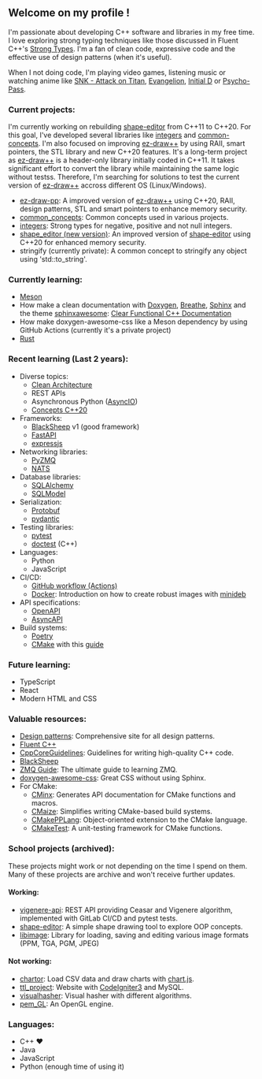 ## Welcome on my profile !

I'm passionate about developing C++ software and libraries in my free time. I love exploring strong typing techniques like those discussed in Fluent C++'s [Strong Types](https://www.fluentcpp.com/2016/12/05/named-constructors/). I'm a fan of clean code, expressive code and the effective use of design patterns (when it's useful).

When I not doing code, I'm playing video games, listening music or watching anime like [SNK - Attack on Titan](https://en.wikipedia.org/wiki/Attack_on_Titan), [Evangelion](https://en.wikipedia.org/wiki/Neon_Genesis_Evangelion), [Initial D](https://en.wikipedia.org/wiki/Initial_D) or [Psycho-Pass](https://en.wikipedia.org/wiki/Psycho-Pass).

### Current projects:

I'm currently working on rebuilding [shape-editor](https://github.com/Xyphenore/shape-editor_OLD) from C++11 to C++20. For this goal, I've developed several libraries like [integers](https://github.com/Xyphenore/integers) and [common-concepts](https://github.com/Xyphenore/common_concepts). I'm also focused on improving [ez-draw++](http://eric.remy3.free.fr/EZ-Draw++/EZ-Draw++-1.2-6/html/index.html) by using RAII, smart pointers, the STL library and new C++20 features. It's a long-term project as [ez-draw++](http://eric.remy3.free.fr/EZ-Draw++/EZ-Draw++-1.2-6/html/index.html) is a header-only library initially coded in C++11. It takes significant effort to convert the library while maintaining the same logic without testss. Therefore, I'm searching for solutions to test the current version of [ez-draw++](http://eric.remy3.free.fr/EZ-Draw++/EZ-Draw++-1.2-6/html/index.html) accross different OS (Linux/Windows).

- [ez-draw-pp](https://github.com/Xyphenore/ez-draw-pp): A improved version of [ez-draw++](http://eric.remy3.free.fr/EZ-Draw++/EZ-Draw++-1.2-6/html/index.html) using C++20, RAII, design patterns, STL and smart pointers to enhance memory security.
- [common_concepts](https://github.com/Xyphenore/common_concepts): Common concepts used in various projects.
- [integers](https://github.com/Xyphenore/integers): Strong types for negative, positive and not null integers.
- [shape_editor (new version)](https://github.com/Xyphenore/shapes_editor): An improved version of [shape-editor](https://github.com/Xyphenore/shape-editor_OLD) using C++20 for enhanced memory security.
- stringify (currently private): A common concept to stringify any object using 'std::to_string'.

### Currently learning:

- [Meson](https://mesonbuild.com/Quick-guide.html)
- How make a clean documentation with [Doxygen](https://www.doxygen.nl/), [Breathe](https://breathe.readthedocs.io/en/latest/index.html), [Sphinx](https://www.sphinx-doc.org/en/master/) and the theme [sphinxawesome](https://github.com/kai687/sphinxawesome-theme): [Clear Functional C++ Documentation](https://devblogs.microsoft.com/cppblog/clear-functional-c-documentation-with-sphinx-breathe-doxygen-cmake/)
- How make doxygen-awesome-css like a Meson dependency by using GitHub Actions (currently it's a private project)
- [Rust](https://doc.rust-lang.org/book/)

### Recent learning (Last 2 years):

- Diverse topics:
  - [Clean Architecture](https://blog.cleancoder.com/uncle-bob/2012/08/13/the-clean-architecture.html)
  - REST APIs
  - Asynchronous Python ([AsyncIO](https://docs.python.org/3/library/asyncio.html))
  - [Concepts C++20](https://en.cppreference.com/w/cpp/language/constraints)
- Frameworks:
  - [BlackSheep](https://github.com/Neoteroi/BlackSheep) v1 (good framework)
  - [FastAPI](https://fastapi.tiangolo.com/)
  - [expressjs](https://expressjs.com/)
- Networking libraries:
  - [PyZMQ](https://github.com/zeromq/pyzmq)
  - [NATS](https://nats.io/)
- Database libraries:
  - [SQLAlchemy](https://www.sqlalchemy.org/)
  - [SQLModel](https://sqlmodel.tiangolo.com/)
- Serialization:
  - [Protobuf](https://protobuf.dev/)
  - [pydantic](https://docs.pydantic.dev/latest/)
- Testing libraries:
  - [pytest](https://docs.pytest.org/en/8.2.x/)
  - [doctest](https://github.com/doctest/doctest) (C++)
- Languages:
  - Python
  - JavaScript
- CI/CD:
  - [GitHub workflow (Actions)](https://docs.github.com/en/actions/using-workflows)
  - [Docker](https://www.docker.com/): Introduction on how to create robust images with [minideb](https://github.com/bitnami/minideb)
- API specifications:
  - [OpenAPI](https://www.openapis.org/)
  - [AsyncAPI](https://www.asyncapi.com/en)
- Build systems:
  - [Poetry](https://python-poetry.org/)
  - [CMake](https://cmake.org/) with this [guide](https://tuannguyen68.gitbooks.io/learning-cmake-a-beginner-s-guide/content/chap1/chap1.html)

### Future learning:

- TypeScript
- React
- Modern HTML and CSS

### Valuable resources:

- [Design patterns](https://refactoring.guru/): Comprehensive site for all design patterns.
- [Fluent C++](https://www.fluentcpp.com/)
- [CppCoreGuidelines](https://github.com/isocpp/CppCoreGuidelines): Guidelines for writing high-quality C++ code.
- [BlackSheep](https://github.com/Neoteroi/BlackSheep)
- [ZMQ Guide](https://zguide.zeromq.org/): The ultimate guide to learning ZMQ.
- [doxygen-awesome-css](https://github.com/jothepro/doxygen-awesome-css): Great CSS without using Sphinx.
- For CMake:
  - [CMinx](https://github.com/CMakePP/CMinx): Generates API documentation for CMake functions and macros.
  - [CMaize](https://github.com/CMakePP/CMaize): Simplifies writing CMake-based build systems.
  - [CMakePPLang](https://github.com/CMakePP/CMakePPLang): Object-oriented extension to the CMake language.
  - [CMakeTest](https://github.com/CMakePP/CMakeTest): A unit-testing framework for CMake functions.

### School projects (archived):

These projects might work or not depending on the time I spend on them.
Many of these projects are archive and won't receive further updates.

#### Working:

- [vigenere-api](https://github.com/Xyphenore/vigenere-api): REST API providing Ceasar and Vigenere algorithm, implemented with GitLab CI/CD and pytest tests.
- [shape-editor](https://github.com/Xyphenore/shape-editor_OLD): A simple shape drawing tool to explore OOP concepts.
- [libimage](https://github.com/Xyphenore/libimage): Library for loading, saving and editing various image formats (PPM, TGA, PGM, JPEG)

#### Not working:

- [chartor](https://github.com/Xyphenore/chartor): Load CSV data and draw charts with [chart.js](https://www.chartjs.org/). 
- [ttl_project](https://github.com/Xyphenore/ttl_project): Website with [CodeIgniter3](https://codeigniter.com/) and MySQL.
- [visualhasher](https://github.com/Xyphenore/visualhasher): Visual hasher with different algorithms.
- [pem_GL](https://github.com/Xyphenore/pem_GL): An OpenGL engine.

### Languages:

- C++ ❤️
- Java
- JavaScript
- Python (enough time of using it)
